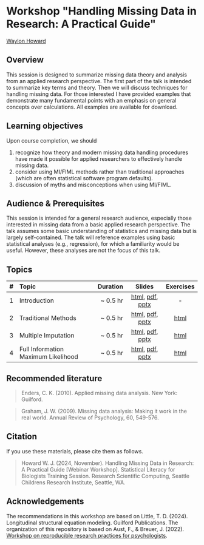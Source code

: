 # Workshop "Handling Missing Data in Research: A Practical Guide"

[Waylon Howard](https://wwwaylon.github.io/)

## Overview

This session is designed to summarize missing data theory and analysis from an applied research perspective. The first part of the talk is intended to summarize key terms and theory. Then we will discuss techniques for handling missing data. For those interested I have provided examples that demonstrate many fundamental points with an emphasis on general concepts over calculations. All examples are available for download.

## Learning objectives

Upon course completion, we should

1. recognize how theory and modern missing data handling procedures have made it possible for applied researchers to effectively handle missing data.
2. consider using MI/FIML methods rather than traditional approaches (which are often statistical software program defaults). 
3. discussion of myths and misconceptions when using MI/FIML. 

## Audience & Prerequisites

This session is intended for a general research audience, especially those interested in missing data from a basic applied research perspective. The talk assumes some basic understanding of statistics and missing data but is largely self-contained. The talk will reference examples using basic statistical analyses (e.g., regression), for which a familiarity would be useful. However, these analyses are not the focus of this talk. 

## Topics 

| # | Topic | Duration | Slides | Exercises |
| -: | :-------------- | ----: | :---: | :--: |
| 1 | Introduction | ~ 0.5 hr | [html](https://github.com/wwwaylon/mi-2024/raw/f5cab53261a5121407b9da44431130b3f16cd58f/slides/1-intro.html), [pdf](https://github.com/wwwaylon/mi-2024/raw/f5cab53261a5121407b9da44431130b3f16cd58f/slides/1-intro.pdf), [pptx](https://github.com/wwwaylon/mi-2024/raw/f5cab53261a5121407b9da44431130b3f16cd58f/slides/1-intro.pptx) | - | 
| 2 | Traditional Methods | ~ 0.5 hr | [html](https://github.com/wwwaylon/mi-2024/raw/73e9d7373e7d50ac058484ad887750af69c6d6c4/slides/2-traditional.html), [pdf](https://github.com/wwwaylon/mi-2024/raw/73e9d7373e7d50ac058484ad887750af69c6d6c4/slides/2-traditional.pdf), [pptx](https://github.com/wwwaylon/mi-2024/raw/73e9d7373e7d50ac058484ad887750af69c6d6c4/slides/2-traditional.pptx) | [html](https://github.com/wwwaylon/mi-2024/raw/1e16eb6324ac9c44125135946a1a77843ebe126e/exercises/2_traditional_questions_solution.html) |
| 3 | Multiple Imputation | ~ 0.5 hr | [html](https://github.com/wwwaylon/mi-2024/raw/73e9d7373e7d50ac058484ad887750af69c6d6c4/slides/3-mi.html), [pdf](https://github.com/wwwaylon/mi-2024/raw/73e9d7373e7d50ac058484ad887750af69c6d6c4/slides/3-mi.pdf), [pptx](https://github.com/wwwaylon/mi-2024/raw/73e9d7373e7d50ac058484ad887750af69c6d6c4/slides/3-mi.pptx) | [html](https://github.com/wwwaylon/mi-2024/raw/1e16eb6324ac9c44125135946a1a77843ebe126e/exercises/3_mi_questions_solution.html) | 
| 4 | Full Information Maximum Likelihood | ~ 0.5 hr | [html](https://github.com/wwwaylon/mi-2024/raw/1e16eb6324ac9c44125135946a1a77843ebe126e/slides/4-fiml.html), [pdf](https://github.com/wwwaylon/mi-2024/raw/1e16eb6324ac9c44125135946a1a77843ebe126e/slides/4-fiml.pdf), [pptx](https://github.com/wwwaylon/mi-2024/raw/1e16eb6324ac9c44125135946a1a77843ebe126e/slides/4-fiml.pptx) | [html](https://github.com/wwwaylon/mi-2024/raw/1e16eb6324ac9c44125135946a1a77843ebe126e/exercises/4_fiml_questions_solution.html) | 

## Recommended literature

> Enders, C. K. (2010). Applied missing data analysis. New York: Guilford.

> Graham, J. W. (2009). Missing data analysis: Making it work in the real world. Annual Review of Psychology, 60, 549-576.

## Citation

If you use these materials, please cite them as follows.

> Howard W. J. (2024, November). Handling Missing Data in Research: A Practical Guide [Webinar Workshop]. Statistical Literacy for Biologists Training Session. Research Scientific Computing, Seattle Childrens Research Institute, Seattle, WA. 

## Acknowledgements

The recommendations in this workshop are based on Little, T. D. (2024). Longitudinal structural equation modeling. Guilford Publications. The organization of this repository is based on Aust, F., & Breuer, J. (2022). [Workshop on reproducible research practices for psychologists](https://github.com/crsh/reproducible-research-practices-workshop). 
